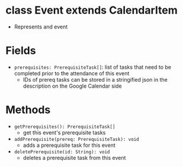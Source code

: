 # class Event extends CalendarItem
- Represents and event

# Fields
- `prerequisites: PrerequisiteTask[]`: list of tasks that need to be completed prior to the attendance of this event
	- IDs of prereq tasks can be stored in a stringified json in the description on the Google Calendar side
	
# Methods
- `getPrerequisites(): PrerequisiteTask[]`
	- get this event's prerequisite tasks
- `addPrerequisite(prereq: PrerequisiteTask): void`
	- adds a prerequisite task for this event
- `deletePrerequisite(id: String): void`
	- deletes a prerequisite task from this event